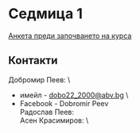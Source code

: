 Седмица 1
=================================

[Анкета преди започването на курса](https://docs.google.com/forms/d/e/1FAIpQLSdfCtdIe3oWaE2U1ZIF034Y6wt4_BAGC1ae20p6ksATKg68CA/viewform?usp=sf_link)

Контакти
---------
Добромир Пеев: \
-  имейл - dobo22_2000@abv.bg \
-  Facebook - Dobromir Peev \
Радослав Пеев:\
Асен Красимиров: \

